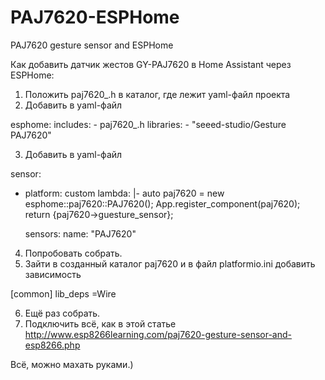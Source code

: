 # PAJ7620-ESPHome
PAJ7620 gesture sensor and ESPHome

Как добавить датчик жестов GY-PAJ7620 в Home Assistant через ESPHome:

1. Положить paj7620_.h в каталог, где лежит yaml-файл проекта
2. Добавить в yaml-файл 

esphome:
  includes:
    - paj7620_.h
  libraries:
    - "seeed-studio/Gesture PAJ7620"

3. Добавить в yaml-файл 

sensor:
- platform: custom
  lambda: |-
    auto paj7620 = new esphome::paj7620::PAJ7620();
    App.register_component(paj7620);
    return {paj7620->guesture_sensor};

  sensors:
    name: "PAJ7620"
    
4. Попробовать собрать.
5. Зайти в созданный каталог paj7620 и в файл platformio.ini добавить зависимость 

[common]
lib_deps =Wire

6. Ещё раз собрать. 
7. Подключить всё, как в этой статье http://www.esp8266learning.com/paj7620-gesture-sensor-and-esp8266.php

Всё, можно махать руками.)
